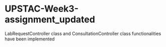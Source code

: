 # UPSTAC-Week3-assignment_updated
LabRequestController class and ConsultationController class functionalities have been implemented
